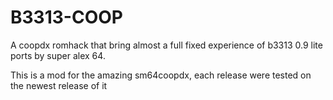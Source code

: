 # B3313-COOP
A coopdx romhack that bring almost a full fixed experience of b3313 0.9 lite ports by super alex 64.

This is a mod for the amazing sm64coopdx, each release were tested on the newest release of it
